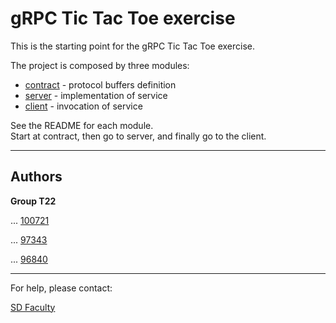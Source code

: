 # gRPC Tic Tac Toe exercise

This is the starting point for the gRPC Tic Tac Toe exercise.

The project is composed by three modules:
- [contract](contract/) - protocol buffers definition
- [server](server/) - implementation of service
- [client](client/) - invocation of service

See the README for each module.  
Start at contract, then go to server, and finally go to the client.


----

## Authors

**Group T22**

... [100721](mailto:antonio.moreira.oliveira@tecnico.ulisboa.pt)

... [97343](mailto:thomas.theisen@tecnico.ulisboa.pt)

... [96840](mailto:antonio.oliveira.fernandes@tecnico.ulisboa.pt)


----

For help, please contact:

[SD Faculty](mailto:leic-sod@disciplinas.tecnico.ulisboa.pt)
